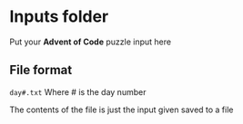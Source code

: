 # Inputs folder
Put your **Advent of Code** puzzle input here 

## File format
``day#.txt`` Where # is the day number

The contents of the file is just the input given saved to a file 

